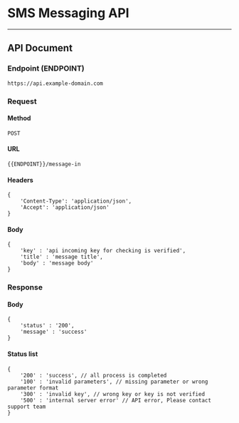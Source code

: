 # SMS Messaging API
***

## API Document

### Endpoint (ENDPOINT)
`https://api.example-domain.com`

### Request

#### Method
`POST`

#### URL
`{{ENDPOINT}}/message-in`

#### Headers
```
{
    'Content-Type': 'application/json',
    'Accept': 'application/json'
}
```
#### Body
```
{
    'key' : 'api incoming key for checking is verified',
    'title' : 'message title',
    'body' : 'message body'
}
```

### Response

#### Body
```
{
    'status' : '200',
    'message' : 'success'
}
```

#### Status list
```
{
    '200' : 'success', // all process is completed
    '100' : 'invalid parameters', // missing parameter or wrong parameter format
    '300' : 'invalid key', // wrong key or key is not verified
    '500' : 'internal server error' // API error, Please contact support team
}
```
